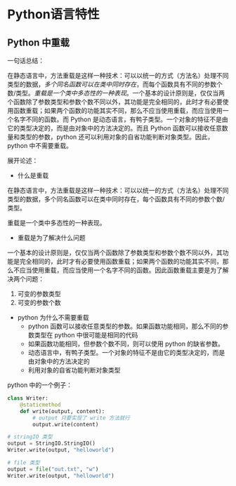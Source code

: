 # Python语言特性

## Python 中重载

一句话总结：

在静态语言中，方法重载是这样一种技术：可以以统一的方式（方法名）处理不同类型的数据，_多个同名函数可以在类中同时存在_，而每个函数具有不同的参数个数/类型。_重载是一个类中多态性的一种表现_。一个基本的设计原则是，仅仅当两个函数除了参数类型和参数个数不同以外，其功能是完全相同的，此时才有必要使用函数重载；如果两个函数的功能其实不同，那么不应当使用重载，而应当使用一个名字不同的函数。而 Python 是动态语言，有鸭子类型。一个对象的特征不是由它的类型决定的，而是由对象中的方法决定的。而且 Python 函数可以接收任意数量和类型的参数，python 还可以利用对象的自省功能判断对象类型。因此，python 中不需要重载。

展开论述：

- 什么是重载

在静态语言中，方法重载是这样一种技术：可以以统一的方式（方法名）处理不同类型的数据，多个同名函数可以在类中同时存在，每个函数具有不同的参数个数/类型。

重载是一个类中多态性的一种表现。

- 重载是为了解决什么问题

一个基本的设计原则是，仅仅当两个函数除了参数类型和参数个数不同以外，其功能是完全相同的，此时才有必要使用函数重载；如果两个函数的功能其实不同，那么不应当使用重载，而应当使用一个名字不同的函数。因此函数重载主要是为了解决两个问题：

1. 可变的参数类型
2. 可变的参数个数

- python 为什么不需要重载
  - python 函数可以接收任意类型的参数。如果函数功能相同，那么不同的参数类型在 python 中很可能是相同的代码
  - 如果函数功能相同，但参数个数不同，则可以使用 python 的缺省参数。
  - 动态语言中，有鸭子类型。一个对象的特征不是由它的类型决定的，而是由对象中的方法决定的
  - 利用对象的自省功能判断对象类型

python 中的一个例子：

```python
class Writer:
    @staticmethod
    def write(output, content):
        # output 只要实现了 write 方法就行
        output.write(content)

# stringIO 类型
output = StringIO.StringIO()
Writer.write(output, "helloworld")

# file 类型
output = file("out.txt", "w")
Writer.write(output, "helloworld")
```
